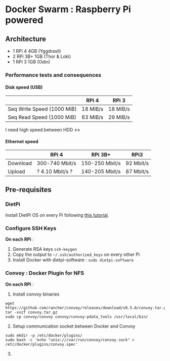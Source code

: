 # Docker Swarm : Raspberry Pi powered

## Architecture

- 1 RPi 4 4GB (Yggdrasil)
- 2 RPi 3B+ 1GB (Thor & Loki)
- 1 RPi 3 1GB (Odin)

### Performance tests and consequences

#### Disk speed (USB)

|                            | RPi 4    | RPi 3    |
| -------------------------- | -------- | -------- |
| Seq Write Speed (1000 MiB) | 18 MiB/s | 18 MiB/s |
| Seq Read Speed (1000 MiB)  | 63 MiB/s | 29 MiB/s |

I need high speed between HDD <->

#### Ethernet speed

|          | RPi 4           | RPi 3B+        | RPi3      |
| -------- | --------------- | -------------- | --------- |
| Download | 300-740 Mbit/s  | 150-250 Mbit/s | 92 Mbit/s |
| Upload   | ? 4.10 Mbit/s ? | 140-205 Mbit/s | 87 Mbit/s |

## Pre-requisites

### DietPi

Install DietPi OS on every Pi following [this tutorial](https://dietpi.com/phpbb/viewtopic.php?t=9).

### Configure SSH Keys

**On each RPi** :

1. Generate RSA keys `ssh-keygen`
2. Copy the output to `~/.ssh/authorized_keys` on every other Pi
3. Install Docker with dietpi-software : `sudo dietpi-software`

### Convoy : Docker Plugin for NFS

**On each RPi** :

1. Install convoy binaries

```shell
wget https://github.com/rancher/convoy/releases/download/v0.5.0/convoy.tar.gz
tar -xvzf convoy.tar.gz
sudo cp convoy/convoy convoy/convoy-pdata_tools /usr/local/bin/
```

2. Setup communication socket between Docker and Convoy

```shell
sudo mkdir -p /etc/docker/plugins/
sudo bash -c 'echo "unix:///var/run/convoy/convoy.sock" > /etc/docker/plugins/convoy.spec'
```

3. 